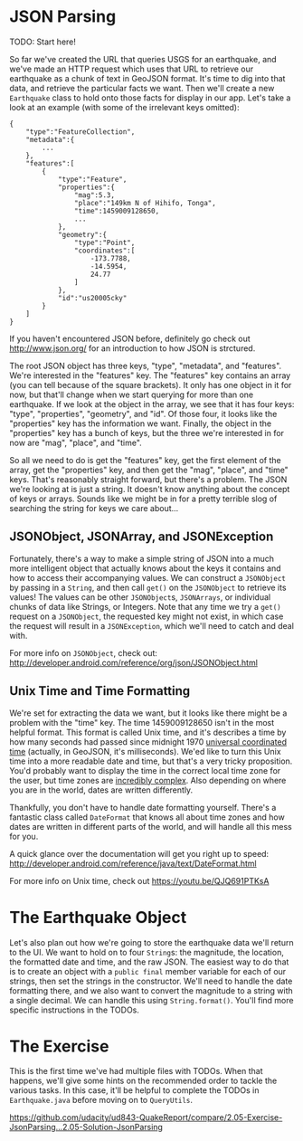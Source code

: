 # JSON Parsing

TODO: Start here!

So far we've created the URL that queries USGS for an earthquake, and we've made an HTTP request which uses that URL to retrieve our earthquake as a chunk of text in GeoJSON format. It's time to dig into that data, and retrieve the particular facts we want. Then we'll create a new `Earthquake` class to hold onto those facts for display in our app. Let's take a look at an example (with some of the irrelevant keys omitted):

    {  
        "type":"FeatureCollection",
        "metadata":{ 
            ...
        },
        "features":[  
            {  
                "type":"Feature",
                "properties":{  
                    "mag":5.3,
                    "place":"149km N of Hihifo, Tonga",
                    "time":1459009128650,
                    ...
                },
                "geometry":{
                    "type":"Point",
                    "coordinates":[
                        -173.7788,
                        -14.5954,
                        24.77
                    ]
                },
                "id":"us20005cky"
            }
        ]
    }

If you haven't encountered JSON before, definitely go check out http://www.json.org/ for an introduction to how JSON is strctured.

The root JSON object has three keys, "type", "metadata", and "features". We're interested in the "features" key. The "features" key contains an array (you can tell because of the square brackets). It only has one object in it for now, but that'll change when we start querying for more than one earthquake. If we look at the object in the array, we see that it has four keys: "type", "properties", "geometry", and "id". Of those four, it looks like the "properties" key has the information we want. Finally, the object in the "properties" key has a bunch of keys, but the three we're interested in for now are "mag", "place", and "time".

So all we need to do is get the "features" key, get the first element of the array, get the "properties" key, and then get the "mag", "place", and "time" keys. That's reasonably straight forward, but there's a problem. The JSON we're looking at is just a string. It doesn't know anything about the concept of keys or arrays. Sounds like we might be in for a pretty terrible slog of searching the string for keys we care about...

## JSONObject, JSONArray, and JSONException

Fortunately, there's a way to make a simple string of JSON into a much more intelligent object that actually knows about the keys it contains and how to access their accompanying values. We can construct a `JSONObject` by passing in a `String`, and then call `get()` on the `JSONObject` to retrieve its values! The values can be other `JSONObject`s, `JSONArrays`, or individual chunks of data like Strings, or Integers. Note that any time we try a `get()` request on a `JSONObject`, the requested key might not exist, in which case the request will result in a `JSONException`, which we'll need to catch and deal with.

For more info on `JSONObject`, check out: http://developer.android.com/reference/org/json/JSONObject.html

## Unix Time and Time Formatting

We're set for extracting the data we want, but it looks like there might be a problem with the "time" key. The time 1459009128650 isn't in the most helpful format. This format is called Unix time, and it's describes a time by how many seconds had passed since midnight 1970 [universal coordinated time](https://en.wikipedia.org/wiki/Coordinated_Universal_Time) (actually, in GeoJSON, it's milliseconds). We'ed like to turn this Unix time into a more readable date and time, but that's a very tricky proposition. You'd probably want to display the time in the correct local time zone for the user, but time zones are [incredibly complex](https://www.youtube.com/watch?v=-5wpm-gesOY). Also depending on where you are in the world, dates are written differently.
  
Thankfully, you don't have to handle date formatting yourself. There's a fantastic class called `DateFormat` that knows all about time zones and how dates are written in different parts of the world, and will handle all this mess for you.

A quick glance over the documentation will get you right up to speed: http://developer.android.com/reference/java/text/DateFormat.html

For more info on Unix time, check out https://youtu.be/QJQ691PTKsA

# The Earthquake Object

Let's also plan out how we're going to store the earthquake data we'll return to the UI. We want to hold on to four `String`s: the magnitude, the location, the formatted date and time, and the raw JSON. The easiest way to do that is to create an object with a `public final` member variable for each of our strings, then set the strings in the constructor. We'll need to handle the date formatting there, and we also want to convert the magnitude to a string with a single decimal. We can handle this using `String.format()`. You'll find more specific instructions in the TODOs.
 
# The Exercise

This is the first time we've had multiple files with TODOs. When that happens, we'll give some hints on the recommended order to tackle the various tasks. In this case, it'll be helpful to complete the TODOs in `Earthquake.java` before moving on to `QueryUtils`. 



https://github.com/udacity/ud843-QuakeReport/compare/2.05-Exercise-JsonParsing...2.05-Solution-JsonParsing
